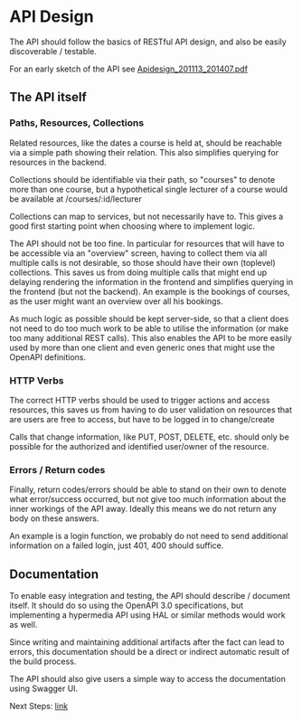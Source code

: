 # API Design
The API should follow the basics of RESTful API design, and also be easily discoverable / testable.

For an early sketch of the API see [Apidesign_201113_201407.pdf](Apidesign_201113_201407.pdf)

## The API itself
### Paths, Resources, Collections
Related resources, like the dates a course is held at, should be reachable via a simple path showing their relation.
This also simplifies querying for resources in the backend.

Collections should be identifiable via their path, so "courses" to denote more than one course,
but a hypothetical single lecturer of a course would be available at /courses/:id/lecturer

Collections can map to services, but not necessarily have to. This gives a good first starting point when choosing where to implement logic.

The API should not be too fine. In particular for resources that will have to be accessible via an "overview" screen, 
having to collect them via all multiple calls is not desirable, so those should have their own (toplevel) collections. 
This saves us from doing multiple calls that might end up delaying rendering the information in the frontend and 
simplifies querying in the frontend (but not the backend).
An example is the bookings of courses, as the user might want an overview over all his bookings.

As much logic as possible should be kept server-side, so that a client does not need to do too 
much work to be able to utilise the information (or make too many additional REST calls).
This also enables the API to be more easily used by more than one client and even generic ones that might use the OpenAPI definitions.

### HTTP Verbs
The correct HTTP verbs should be used to trigger actions and access resources, this saves us from having to do user validation on resources that are users are free to access, but have to be logged in to change/create

Calls that change information, like PUT, POST, DELETE, etc. should only be possible for the authorized and identified user/owner of the resource.

### Errors / Return codes
Finally, return codes/errors should be able to stand on their own to denote what error/success occurred,
but not give too much information about the inner workings of the API away.
Ideally this means we do not return any body on these answers.

An example is a login function, we probably do not need to send additional information on a failed login, just 401, 400 should suffice.

## Documentation
To enable easy integration and testing, the API should describe / document itself. 
It should do so using the OpenAPI 3.0 specifications, but implementing a hypermedia API using HAL or similar methods would work as well.

Since writing and maintaining additional artifacts after the fact can lead to errors, this documentation should be a direct or indirect automatic result of the build process. 

The API should also give users a simple way to access the documentation using Swagger UI.

Next Steps: [link](/doc/Next%20Steps.md)
